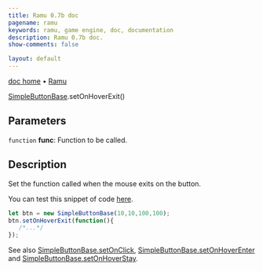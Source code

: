 ```yaml
---
title: Ramu 0.7b doc
pagename: ramu
keywords: ramu, game engine, doc, documentation
description: Ramu 0.7b doc.
show-comments: false

layout: default
---
```

[doc home](home) &#8226; [Ramu](../)  

[SimpleButtonBase](SimpleButtonBase).setOnHoverExit()   

## Parameters
``function`` **func**: Function to be called.  

## Description
Set the function called when the mouse exits on the button.  

You can test this snippet of code [here](https://hermespasser.github.io/p/ramu/tryramu/?let%20btn%20=%20new%20SimpleButtonBase(10,10,100,100);%0Abtn.setOnHoverExit(function()%7B%0A%20%20%20/*...*/%0A%7D);%0A%0ARamu.init();).
```javascript
let btn = new SimpleButtonBase(10,10,100,100);
btn.setOnHoverExit(function(){
   /*...*/
});
``` 
See also [SimpleButtonBase.setOnClick](SimpleButtonBase.setOnClick), [SimpleButtonBase.setOnHoverEnter](SimpleButtonBase.setOnHoverEnter) and [SimpleButtonBase.setOnHoverStay](SimpleButtonBase.setOnHoverStay).